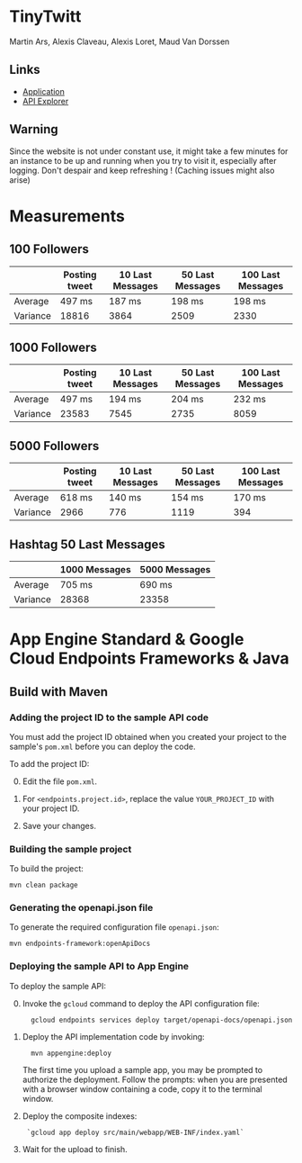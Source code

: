 # TinyTwitt

Martin Ars, Alexis Claveau, Alexis Loret, Maud Van Dorssen

## Links
* [Application](https://tinytwitt-227514.appspot.com/)
* [API Explorer](https://tinytwitt-227514.appspot.com/_ah/api/explorer)

## Warning

Since the website is not under constant use, it might take a few minutes for an instance to be up and running when you try to visit it, especially after logging.
Don't despair and keep refreshing ! (Caching issues might also arise)

# Measurements

## 100 Followers

|          | Posting tweet | 10 Last Messages | 50 Last Messages | 100 Last Messages |
|----------|---------------|------------------|------------------|-------------------|
|  Average |    497 ms     |       187 ms     |       198 ms     |       198 ms      |   
| Variance |    18816      |       3864       |       2509       |        2330       |

## 1000 Followers

|          | Posting tweet | 10 Last Messages | 50 Last Messages | 100 Last Messages |
|----------|---------------|------------------|------------------|-------------------|
|  Average |    497 ms     |       194 ms     |       204 ms     |       232 ms      |   
| Variance |    23583      |       7545       |       2735       |        8059       |

## 5000 Followers

|          | Posting tweet | 10 Last Messages | 50 Last Messages | 100 Last Messages |
|----------|---------------|------------------|------------------|-------------------|
|  Average |    618 ms     |       140 ms     |       154 ms     |       170 ms      |   
| Variance |     2966      |        776       |       1119       |         394       |

## Hashtag 50 Last Messages

|          | 1000 Messages | 5000 Messages |
|----------|---------------|---------------|
|  Average |    705 ms     |    690 ms     |   
| Variance |     28368     |      23358    |

# App Engine Standard & Google Cloud Endpoints Frameworks & Java

## Build with Maven

### Adding the project ID to the sample API code

You must add the project ID obtained when you created your project to the
sample's `pom.xml` before you can deploy the code.

To add the project ID:

0. Edit the file `pom.xml`.

0. For `<endpoints.project.id>`, replace the value `YOUR_PROJECT_ID` with
your project ID.

0. Save your changes.

### Building the sample project

To build the project:

    mvn clean package

### Generating the openapi.json file

To generate the required configuration file `openapi.json`:

    mvn endpoints-framework:openApiDocs

### Deploying the sample API to App Engine

To deploy the sample API:

0. Invoke the `gcloud` command to deploy the API configuration file:

         gcloud endpoints services deploy target/openapi-docs/openapi.json

0. Deploy the API implementation code by invoking:

         mvn appengine:deploy

    The first time you upload a sample app, you may be prompted to authorize the
    deployment. Follow the prompts: when you are presented with a browser window
    containing a code, copy it to the terminal window.
    
0. Deploy the composite indexes:
		
		`gcloud app deploy src/main/webapp/WEB-INF/index.yaml`

0. Wait for the upload to finish.
